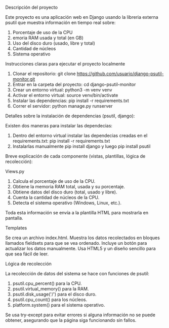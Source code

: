 Descripción del proyecto

Este proyecto es una aplicación web en Django usando la libreria externa psutil que muestra información en tiempo real sobre:

1. Porcentaje de uso de la CPU
2. emoria RAM usada y total (en GB)
3. Uso del disco duro (usado, libre y total)
4. Cantidad de núcleos
5. Sistema operativo

Instrucciones claras para ejecutar el proyecto localmente

1. Clonar el repositorio: git clone https://github.com/usuario/django-psutil-monitor.git
2. Entrar en la carpeta del proyecto: cd django-psutil-monitor
3. Crear un entorno virtual: python3 -m venv venv
4. Activar el entorno virtual: source venv/bin/activate
5. Instalar las dependencias: pip install -r requirements.txt
6. Correr el servidor: python manage.py runserver

Detalles sobre la instalación de dependencias (psutil, django):

Existen dos maneras para instalar las dependecias:

1. Dentro del entorno virtual instalar las dependecias creadas en el requirements.txt: pip install -r requirements.txt
2. Instalarlas manualmente pip install django y luego pip install psutil

Breve explicación de cada componente (vistas, plantillas, lógica de recolección):

Views.py

1. Calcula el porcentaje de uso de la CPU.
2. Obtiene la memoria RAM total, usada y su porcentaje.
3. Obtiene datos del disco duro (total, usado y libre).
4. Cuenta la cantidad de núcleos de la CPU.
5. Detecta el sistema operativo (Windows, Linux, etc.).

Toda esta información se envía a la plantilla HTML para mostrarla en pantalla.

Templates

Se crea un archivo index.html.
Muestra los datos recolectados en bloques llamados fieldsets para que se vea ordenado.
Incluye un botón para actualizar los datos manualmente.
Usa HTML5 y un diseño sencillo para que sea fácil de leer.

Lógica de recolección

La recolección de datos del sistema se hace con funciones de psutil:

1. psutil.cpu_percent() para la CPU.
2. psutil.virtual_memory() para la RAM.
3. psutil.disk_usage('/') para el disco duro.
4. psutil.cpu_count() para los núcleos.
5. platform.system() para el sistema operativo.

Se usa try-except para evitar errores si alguna información no se puede obtener, asegurando que la página siga funcionando sin fallos.

